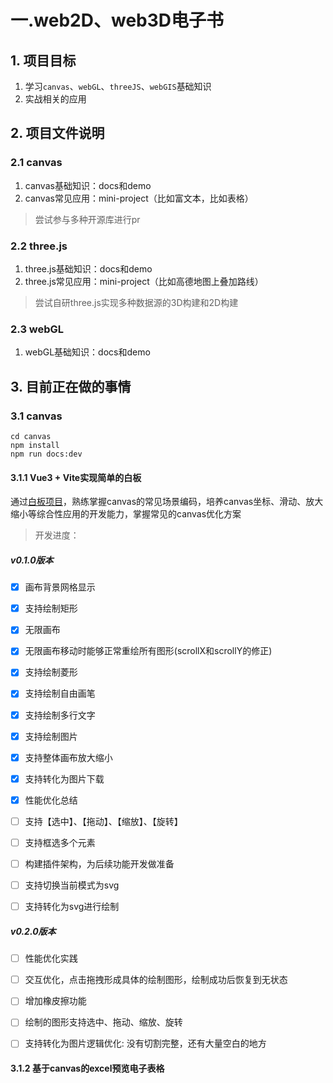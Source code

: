 # 一.web2D、web3D电子书


## 1. 项目目标

1. 学习`canvas`、`webGL`、`threeJS`、`webGIS`基础知识
2. 实战相关的应用

## 2. 项目文件说明

### 2.1 canvas
1. canvas基础知识：docs和demo
2. canvas常见应用：mini-project（比如富文本，比如表格）
> 尝试参与多种开源库进行pr

### 2.2 three.js
1. three.js基础知识：docs和demo
2. three.js常见应用：mini-project（比如高德地图上叠加路线）
> 尝试自研three.js实现多种数据源的3D构建和2D构建

### 2.3 webGL
1. webGL基础知识：docs和demo


## 3. 目前正在做的事情

### 3.1 canvas

```shell
cd canvas 
npm install 
npm run docs:dev
```

#### 3.1.1 Vue3 + Vite实现简单的白板

通过[白板项目](https://github.com/wbccb/canvas-web3D/tree/main/canvas/mini-project/mini-whiteboard)，熟练掌握canvas的常见场景编码，培养canvas坐标、滑动、放大缩小等综合性应用的开发能力，掌握常见的canvas优化方案

> 开发进度：

##### v0.1.0版本
- [x]  画布背景网格显示
- [x]  支持绘制矩形
- [x]  无限画布
- [x]  无限画布移动时能够正常重绘所有图形(scrollX和scrollY的修正)
- [x]  支持绘制菱形
- [x]  支持绘制自由画笔
- [x]  支持绘制多行文字
- [x]  支持绘制图片
- [x]  支持整体画布放大缩小
- [x]  支持转化为图片下载
- [x]  性能优化总结
- [ ]  支持【选中】、【拖动】、【缩放】、【旋转】
- [ ]  支持框选多个元素
- [ ]  构建插件架构，为后续功能开发做准备
- [ ]  支持切换当前模式为svg
- [ ]  支持转化为svg进行绘制


##### v0.2.0版本
- [ ]  性能优化实践
- [ ]  交互优化，点击拖拽形成具体的绘制图形，绘制成功后恢复到无状态
- [ ]  增加橡皮擦功能
- [ ]  绘制的图形支持选中、拖动、缩放、旋转
- [ ]  支持转化为图片逻辑优化: 没有切割完整，还有大量空白的地方


#### 3.1.2 基于canvas的excel预览电子表格
